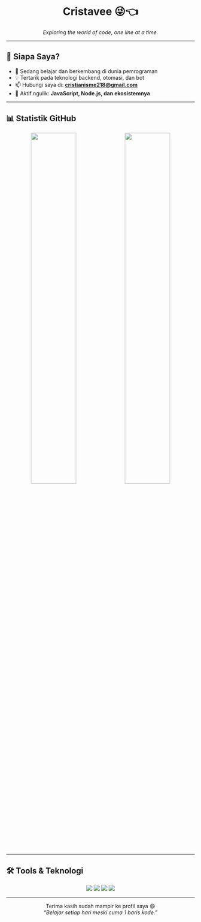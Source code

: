 <h1 align="center">Cristavee 😜👈</h1>

<p align="center">
  <i>Exploring the world of code, one line at a time.</i>
</p>

---

## 🧭 Siapa Saya?

- 🌱 Sedang belajar dan berkembang di dunia pemrograman
- 💡 Tertarik pada teknologi backend, otomasi, dan bot
- 📫 Hubungi saya di: <strong>cristianisme218@gmail.com</strong>
- 🚀 Aktif ngulik: **JavaScript, Node.js, dan ekosistemnya**

---

## 📊 Statistik GitHub

<div align="center">
  <img src="https://github-readme-stats.vercel.app/api?username=Cristavee&show_icons=true&theme=radical" width="49%" />
  <img src="https://github-readme-stats.vercel.app/api/top-langs/?username=Cristavee&layout=compact&theme=radical" width="49%" />
</div>

---

## 🛠️ Tools & Teknologi

<div align="center">
  <img src="https://img.shields.io/badge/JavaScript-F7DF1E?style=flat&logo=javascript&logoColor=000" />
  <img src="https://img.shields.io/badge/Node.js-339933?style=flat&logo=node.js&logoColor=fff" />
  <img src="https://img.shields.io/badge/Git-F05032?style=flat&logo=git&logoColor=fff" />
  <img src="https://img.shields.io/badge/Termux-000000?style=flat&logo=gnubash&logoColor=white" />
</div>

---

<p align="center">
  Terima kasih sudah mampir ke profil saya 😄<br>
  <i>“Belajar setiap hari meski cuma 1 baris kode.”</i>
</p>